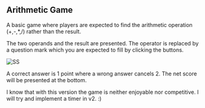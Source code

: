## Arithmetic Game

A basic game where players are expected to find the arithmetic operation (+,-,*,/) rather than the result.

The two operands and the result are presented. The operator is replaced by a question mark which you are expected to fill by clicking the buttons.

![SS](/ss.png)

A correct answer is 1 point where a wrong answer cancels 2. The net score will be presented at the bottom.

I know that with this version the game is neither enjoyable nor competitive. I will try and implement a timer in v2. :)
